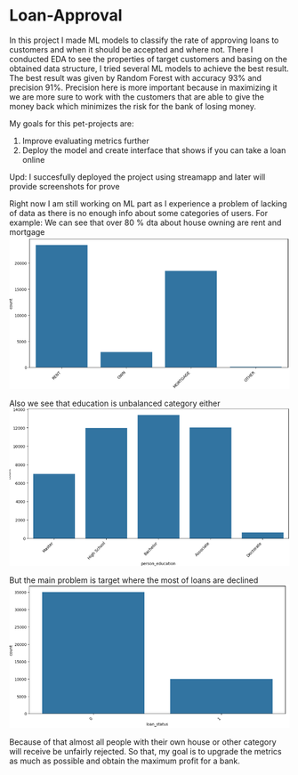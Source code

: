 # Loan-Approval
In this project I made ML models to classify the rate of approving loans to customers and when it should be accepted and where not. There I conducted EDA to see the properties of target customers and basing on the obtained data structure, 
I tried several ML models to achieve the best result. The best result was given by Random Forest with accuracy 93% and precision 91%. Precision here is more important because in maximizing it we are more sure to work with the customers that are able 
to give the money back which minimizes the risk for the bank of losing money.

My goals for this pet-projects are:

1) Improve evaluating metrics further
2) Deploy the model and create interface that shows if you can take a loan online

Upd: I succesfully deployed the project using streamapp and later will provide screenshots for prove

Right now I am still working on ML part as I experience a problem of lacking of data as there is no enough info about some categories of users.
For example: We can see that over 80 % dta about house owning are rent and mortgage
![Image alt](https://github.com/Alexandrbel204/Loan-Approval/blob/main/pictures/hone_own_picture.png)

Also we see that education is unbalanced category either
![Image alt](https://github.com/Alexandrbel204/Loan-Approval/blob/main/pictures/person_education.png)

But the main problem is target where the most of loans are declined
![Image alt](https://github.com/Alexandrbel204/Loan-Approval/blob/main/pictures/loan_status.png)

Because of that almost all people with their own house or other category will receive be unfairly rejected.
So that, my goal is to upgrade the metrics as much as possible and obtain the maximum profit for a bank.
